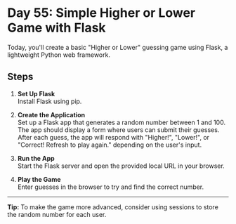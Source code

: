 # Day 55: Simple Higher or Lower Game with Flask

Today, you'll create a basic "Higher or Lower" guessing game using Flask, a lightweight Python web framework.

## Steps

1. **Set Up Flask**  
   Install Flask using pip.

2. **Create the Application**  
   Set up a Flask app that generates a random number between 1 and 100. The app should display a form where users can submit their guesses. After each guess, the app will respond with "Higher!", "Lower!", or "Correct! Refresh to play again." depending on the user's input.

3. **Run the App**  
   Start the Flask server and open the provided local URL in your browser.

4. **Play the Game**  
   Enter guesses in the browser to try and find the correct number.

---

**Tip:** To make the game more advanced, consider using sessions to store the random number for each user.
